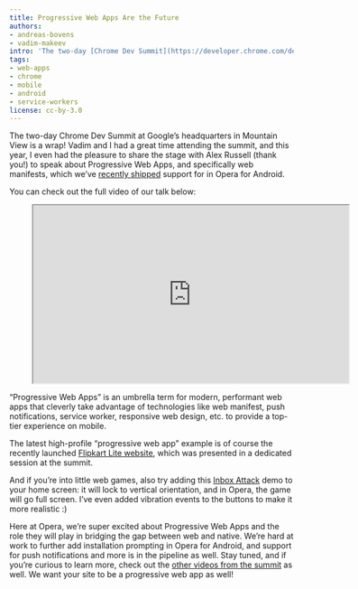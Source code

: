 ```yaml
---
title: Progressive Web Apps Are the Future
authors:
- andreas-bovens
- vadim-makeev
intro: 'The two-day [Chrome Dev Summit](https://developer.chrome.com/devsummit) at Google’s headquarters in Mountain View is a wrap! Vadim and I had a great time attending the summit, and this year, I even had the pleasure to speak about Progressive Web Apps'
tags:
- web-apps
- chrome
- mobile
- android
- service-workers
license: cc-by-3.0
---
```


The two-day Chrome Dev Summit at Google’s headquarters in Mountain View is a wrap! Vadim and I had a great time attending the summit, and this year, I even had the pleasure to share the stage with Alex Russell (thank you!) to speak about Progressive Web Apps, and specifically web manifests, which we’ve [recently shipped](https://dev.opera.com/articles/installable-web-apps/) support for in Opera for Android.

You can check out the full video of our talk below:

<figure block="figure">
	<iframe elem="media" width="560" height="315" src="https://www.youtube.com/embed/MyQ8mtR9WxI" allowfullscreen></iframe>
</figure>

“Progressive Web Apps” is an umbrella term for modern, performant web apps that cleverly take advantage of technologies like web manifest, push notifications, service worker, responsive web design, etc. to provide a top-tier experience on mobile.

The latest high-profile “progressive web app” example is of course the recently launched [Flipkart Lite website](http://stories.flipkart.com/introducing-flipkart-lite/), which was presented in a dedicated session at the summit.

And if you’re into little web games, also try adding this [Inbox Attack](https://andreasbovens.github.io/inbox-attack/) demo to your home screen: it will lock to vertical orientation, and in Opera, the game will go full screen. I’ve even added vibration events to the buttons to make it more realistic :)

Here at Opera, we’re super excited about Progressive Web Apps and the role they will play in bridging the gap between web and native. We’re hard at work to further add installation prompting in Opera for Android, and support for push notifications and more is in the pipeline as well. Stay tuned, and if you’re curious to learn more, check out the [other videos from the summit](https://www.youtube.com/playlist?list=PLNYkxOF6rcICcHeQY02XLvoGL34rZFWZn) as well. We want your site to be a progressive web app as well!

